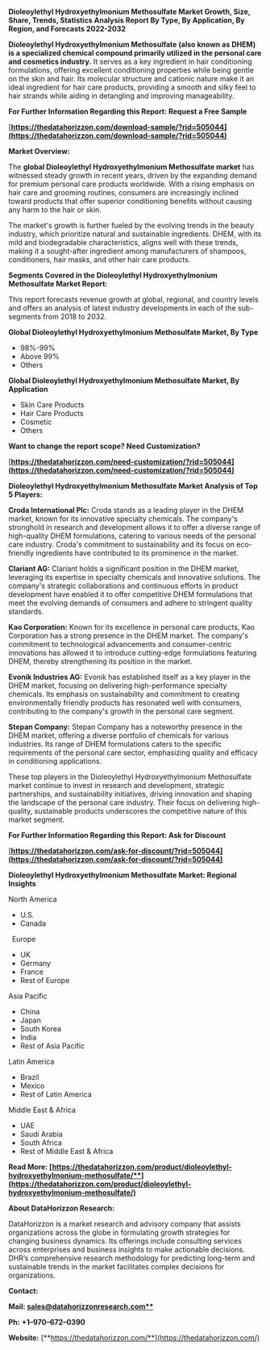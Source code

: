 ﻿**Dioleoylethyl Hydroxyethylmonium Methosulfate  Market Growth, Size, Share, Trends, Statistics Analysis Report By Type, By Application, By Region, and Forecasts 2022-2032**


**Dioleoylethyl Hydroxyethylmonium Methosulfate (also known as DHEM) is a specialized chemical compound primarily utilized in the personal care and cosmetics industry.** It serves as a key ingredient in hair conditioning formulations, offering excellent conditioning properties while being gentle on the skin and hair. Its molecular structure and cationic nature make it an ideal ingredient for hair care products, providing a smooth and silky feel to hair strands while aiding in detangling and improving manageability. 

**For Further Information Regarding this Report: Request a Free Sample**	

[**https://thedatahorizzon.com/download-sample/?rid=505044](https://thedatahorizzon.com/download-sample/?rid=505044)** 

**Market Overview:**

The **global Dioleoylethyl Hydroxyethylmonium Methosulfate market** has witnessed steady growth in recent years, driven by the expanding demand for premium personal care products worldwide. With a rising emphasis on hair care and grooming routines, consumers are increasingly inclined toward products that offer superior conditioning benefits without causing any harm to the hair or skin.

The market's growth is further fueled by the evolving trends in the beauty industry, which prioritize natural and sustainable ingredients. DHEM, with its mild and biodegradable characteristics, aligns well with these trends, making it a sought-after ingredient among manufacturers of shampoos, conditioners, hair masks, and other hair care products. 

**Segments Covered in the Dioleoylethyl Hydroxyethylmonium Methosulfate Market Report:** 

This report forecasts revenue growth at global, regional, and country levels and offers an analysis of latest industry developments in each of the sub-segments from 2018 to 2032.

**Global Dioleoylethyl Hydroxyethylmonium Methosulfate Market, By Type**

- 98%-99%
- Above 99%
- Others

**Global Dioleoylethyl Hydroxyethylmonium Methosulfate Market, By Application**

- Skin Care Products
- Hair Care Products
- Cosmetic
- Others

**Want to change the report scope? Need Customization?**

[**https://thedatahorizzon.com/need-customization/?rid=505044](https://thedatahorizzon.com/need-customization/?rid=505044)** 

**Dioleoylethyl Hydroxyethylmonium Methosulfate Market Analysis of Top 5 Players:**

**Croda International Plc:** Croda stands as a leading player in the DHEM market, known for its innovative specialty chemicals. The company's stronghold in research and development allows it to offer a diverse range of high-quality DHEM formulations, catering to various needs of the personal care industry. Croda's commitment to sustainability and its focus on eco-friendly ingredients have contributed to its prominence in the market.

**Clariant AG:** Clariant holds a significant position in the DHEM market, leveraging its expertise in specialty chemicals and innovative solutions. The company's strategic collaborations and continuous efforts in product development have enabled it to offer competitive DHEM formulations that meet the evolving demands of consumers and adhere to stringent quality standards.

**Kao Corporation:** Known for its excellence in personal care products, Kao Corporation has a strong presence in the DHEM market. The company's commitment to technological advancements and consumer-centric innovations has allowed it to introduce cutting-edge formulations featuring DHEM, thereby strengthening its position in the market.

**Evonik Industries AG:** Evonik has established itself as a key player in the DHEM market, focusing on delivering high-performance specialty chemicals. Its emphasis on sustainability and commitment to creating environmentally friendly products has resonated well with consumers, contributing to the company's growth in the personal care segment.

**Stepan Company:** Stepan Company has a noteworthy presence in the DHEM market, offering a diverse portfolio of chemicals for various industries. Its range of DHEM formulations caters to the specific requirements of the personal care sector, emphasizing quality and efficacy in conditioning applications.

These top players in the Dioleoylethyl Hydroxyethylmonium Methosulfate market continue to invest in research and development, strategic partnerships, and sustainability initiatives, driving innovation and shaping the landscape of the personal care industry. Their focus on delivering high-quality, sustainable products underscores the competitive nature of this market segment.

**For Further Information Regarding this Report: Ask for Discount**	

[**https://thedatahorizzon.com/ask-for-discount/?rid=505044](https://thedatahorizzon.com/ask-for-discount/?rid=505044)** 

**Dioleoylethyl Hydroxyethylmonium Methosulfate Market: Regional Insights**

North America

- U.S.
- Canada

` `Europe

- UK
- Germany
- France
- Rest of Europe

Asia Pacific

- China
- Japan
- South Korea
- India
- Rest of Asia Pacific

Latin America

- Brazil
- Mexico
- Rest of Latin America

Middle East & Africa

- UAE
- Saudi Arabia
- South Africa
- Rest of Middle East & Africa

**Read More: [https://thedatahorizzon.com/product/dioleoylethyl-hydroxyethylmonium-methosulfate/**](https://thedatahorizzon.com/product/dioleoylethyl-hydroxyethylmonium-methosulfate/)** 

**About DataHorizzon Research:**

DataHorizzon is a market research and advisory company that assists organizations across the globe in formulating growth strategies for changing business dynamics. Its offerings include consulting services across enterprises and business insights to make actionable decisions. DHR’s comprehensive research methodology for predicting long-term and sustainable trends in the market facilitates complex decisions for organizations.

**Contact:**

**Mail: [sales@datahorizzonresearch.com**](mailto:sales@datahorizzonresearch.com)**

**Ph:** **+1–970–672–0390**

**Website:** [**https://thedatahorizzon.com/**](https://thedatahorizzon.com/)
